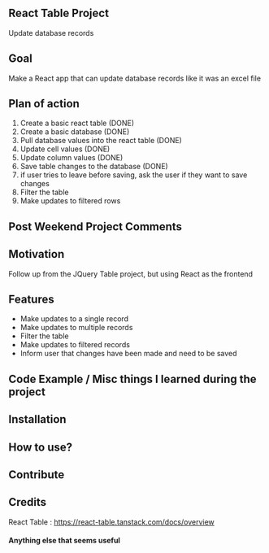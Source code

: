 ## React Table Project
Update database records

## Goal
Make a React app that can update database records like it was an excel file

## Plan of action
1. Create a basic react table (DONE)
2. Create a basic database (DONE)
3. Pull database values into the react table (DONE)
4. Update cell values (DONE)
5. Update column values (DONE)
6. Save table changes to the database (DONE) 
7. if user tries to leave before saving, ask the user if they want to save changes
8. Filter the table
9. Make updates to filtered rows

## Post Weekend Project Comments


## Motivation
Follow up from the JQuery Table project, but using React as the frontend

## Features
- Make updates to a single record
- Make updates to multiple records
- Filter the table
- Make updates to filtered records
- Inform user that changes have been made and need to be saved

## Code Example / Misc things I learned during the project


## Installation


## How to use?


## Contribute


## Credits
React Table : https://react-table.tanstack.com/docs/overview

#### Anything else that seems useful